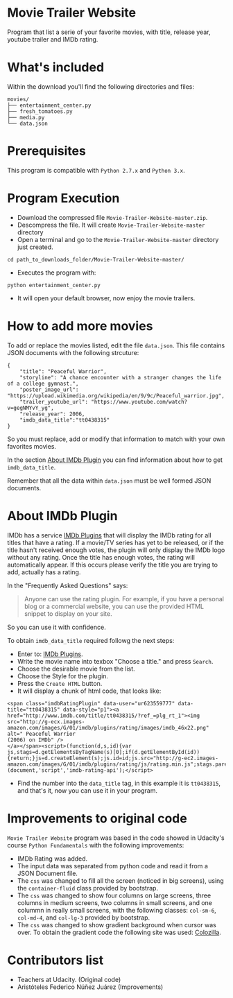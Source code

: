 
# Movie Trailer Website
Program that list a serie of your favorite movies, with title, release year, youtube trailer and IMDb rating.

# What's included
Within the download you'll find the following directories and files:
```
movies/
├── entertainment_center.py
├── fresh_tomatoes.py
├── media.py
└── data.json
```


# Prerequisites

This program is compatible with `Python 2.7.x` and `Python 3.x`.


# Program Execution

* Download the compressed file `Movie-Trailer-Website-master.zip`.
* Descompress the file. It will create `Movie-Trailer-Website-master` directory
* Open a terminal and go to the `Movie-Trailer-Website-master` directory just created.

```
cd path_to_downloads_folder/Movie-Trailer-Website-master/
```

* Executes the program with:

```
python entertainment_center.py
```

* It will open your default browser, now enjoy the movie trailers.

# How to add more movies
To add or replace the movies listed, edit the file `data.json`. This file contains JSON documents with the following strcuture:

```
{
	"title": "Peaceful Warrior",
	"storyline": "A chance encounter with a stranger changes the life of a college gymnast.",
	"poster_image_url": "https://upload.wikimedia.org/wikipedia/en/9/9c/Peaceful_warrior.jpg",
	"trailer_youtube_url": "https://www.youtube.com/watch?v=gegNMYvY_yg",
	"release_year": 2006,
	"imdb_data_title":"tt0438315"
}
```

So you must replace, add or modify that information to match with your own favorites movies.

In the section [About IMDb Plugin](#about-imdb-plugin) you can find information about how to get `imdb_data_title`.

Remember that all the data within `data.json` must be well formed JSON documents.

# About IMDb Plugin

IMDb has a service [IMDb Plugins](http://www.imdb.com/plugins) that will display the IMDb rating for all titles that have a rating. If a movie/TV series has yet to be released, or if the title hasn't received enough votes, the plugin will only display the IMDb logo without any rating. Once the title has enough votes, the rating will automatically appear. If this occurs please verify the title you are trying to add, actually has a rating.


In the "Frequently Asked Questions" says:
> Anyone can use the rating plugin. For example, if you have a personal blog or a commercial website, you can use the provided HTML snippet to display on your site.

So you can use it with confidence.

To obtain `imdb_data_title` required followg the next steps:

* Enter to: [IMDb Plugins](http://www.imdb.com/plugins).
* Write the movie name into texbox "Choose a title." and press `Search`.
* Choose the desirable movie from the list.
* Choose the Style for the plugin.
* Press the `Create HTML` button.
* It will display a chunk of html code, that looks like:

```
<span class="imdbRatingPlugin" data-user="ur623559777" data-title="tt0438315" data-style="p1"><a href="http://www.imdb.com/title/tt0438315/?ref_=plg_rt_1"><img src="http://g-ecx.images-amazon.com/images/G/01/imdb/plugins/rating/images/imdb_46x22.png" alt=" Peaceful Warrior
(2006) on IMDb" />
</a></span><script>(function(d,s,id){var js,stags=d.getElementsByTagName(s)[0];if(d.getElementById(id)){return;}js=d.createElement(s);js.id=id;js.src="http://g-ec2.images-amazon.com/images/G/01/imdb/plugins/rating/js/rating.min.js";stags.parentNode.insertBefore(js,stags);})(document,'script','imdb-rating-api');</script>
```

* Find the number into the `data_title` tag, in this example it is `tt0438315`, and that's it, now you can use it in your program.


# Improvements to original code
`Movie Trailer Website` program was based in the code showed in Udacity's course `Python Fundamentals` with the following improvements:

* IMDb Rating was added.
* The input data was separated from python code and read it from a JSON Document file.
* The `css` was changed to fill all the screen (noticed in big screens), using the `container-fluid` class provided by bootstrap.
* The `css` was changed to show four columns on large screens, three columns in medium screens, two columns in small screens, and one colummn in really small screens, with the following classes: `col-sm-6`, `col-md-4`, and  `col-lg-3` provided by bootstrap.
* The `css` was changed to show gradient background when cursor was over. To obtain the gradient code the following site was used: [Colozilla](http://colorzilla.com/gradient-editor/#000000+0,000000+100&amp;0+0,0.65+100).

# Contributors list
* Teachers at Udacity. (Original code)
* Aristóteles Federico Núñez Juárez (Improvements)

